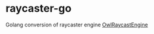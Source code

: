 # raycaster-go
Golang conversion of raycaster engine [OwlRaycastEngine](https://github.com/Owlzy/OwlRaycastEngine)
